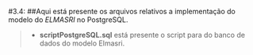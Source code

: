 #3.4:
##Aqui está presente os arquivos relativos a implementação do modelo do *ELMASRI* no PostgreSQL.

>- **scriptPostgreSQL.sql** está presente o script para do banco de dados do modelo Elmasri.
